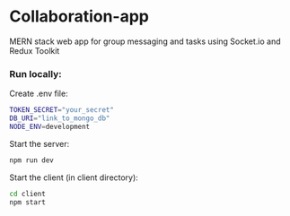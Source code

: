 # Collaboration-app

MERN stack web app for group messaging and tasks using Socket.io and Redux Toolkit

### Run locally:

Create .env file:
```sh
TOKEN_SECRET="your_secret"
DB_URI="link_to_mongo_db"
NODE_ENV=development
```

Start the server:
```sh
npm run dev
```
Start the client (in client directory):
```sh
cd client
npm start
```
